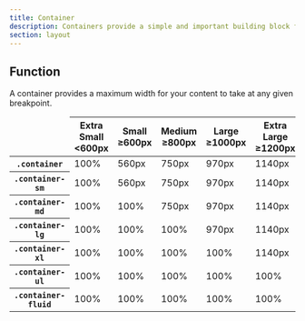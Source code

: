 ```yaml
---
title: Container
description: Containers provide a simple and important building block for your website to easily align your content properly.
section: layout
---
```


## Function
A container provides a maximum width for your content to take at any given breakpoint.

<table>
  <thead>
    <tr>
      <td></td>
      <th scope="col">
        Extra Small<br>
        <span>&lt;600px</span>
      </th>
      <th scope="col">
        Small<br>
        <span>&ge;600px</span>
      </th>
      <th scope="col">
        Medium<br>
        <span>&ge;800px</span>
      </th>
      <th scope="col">
        Large<br>
        <span>&ge;1000px</span>
      </th>
      <th scope="col">
        Extra Large<br>
        <span>&ge;1200px</span>
      </th>
      <th scope="col">
        Ultra Large<br>
        <span>&ge;1400px</span>
      </th>
    </tr>
  </thead>
  <tbody>
    <tr>
      <th scope="row"><code>.container</code></th>
      <td class="text-grey">100%</td>
      <td>560px</td>
      <td>750px</td>
      <td>970px</td>
      <td>1140px</td>
      <td>1320px</td>
    </tr>
    <tr>
      <th scope="row"><code>.container-sm</code></th>
      <td class="text-grey">100%</td>
      <td>560px</td>
      <td>750px</td>
      <td>970px</td>
      <td>1140px</td>
      <td>1320px</td>
    </tr>
    <tr>
      <th scope="row"><code>.container-md</code></th>
      <td class="text-grey">100%</td>
      <td class="text-grey">100%</td>
      <td>750px</td>
      <td>970px</td>
      <td>1140px</td>
      <td>1320px</td>
    </tr>
    <tr>
      <th scope="row"><code>.container-lg</code></th>
      <td class="text-grey">100%</td>
      <td class="text-grey">100%</td>
      <td class="text-grey">100%</td>
      <td>970px</td>
      <td>1140px</td>
      <td>1320px</td>
    </tr>
    <tr>
      <th scope="row"><code>.container-xl</code></th>
      <td class="text-grey">100%</td>
      <td class="text-grey">100%</td>
      <td class="text-grey">100%</td>
      <td class="text-grey">100%</td>
      <td>1140px</td>
      <td>1320px</td>
    </tr>
    <tr>
      <th scope="row"><code>.container-ul</code></th>
      <td class="text-grey">100%</td>
      <td class="text-grey">100%</td>
      <td class="text-grey">100%</td>
      <td class="text-grey">100%</td>
      <td class="text-grey">100%</td>
      <td>1320px</td>
    </tr>
    <tr>
      <th scope="row"><code>.container-fluid</code></th>
      <td class="text-grey">100%</td>
      <td class="text-grey">100%</td>
      <td class="text-grey">100%</td>
      <td class="text-grey">100%</td>
      <td class="text-grey">100%</td>
      <td class="text-grey">100%</td>
    </tr>
  </tbody>
</table>
